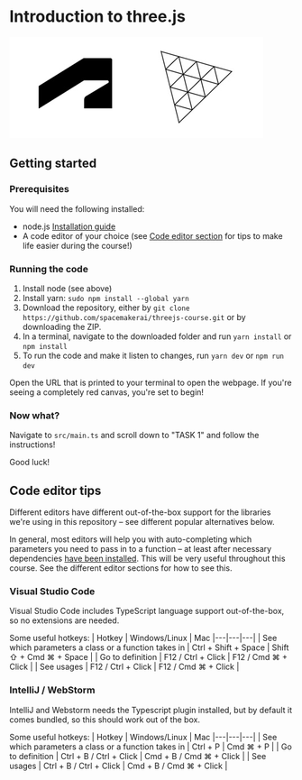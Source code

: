 # Introduction to three.js

![Adsk three logo](public/adskthree.jpg)

## Getting started

### Prerequisites

You will need the following installed:

- node.js [Installation guide](https://nodejs.org/en/)
- A code editor of your choice (see [Code editor section](#code-editor-tips) for tips to make life easier during the course!)

### Running the code

1. Install node (see above)
2. Install yarn: `sudo npm install --global yarn`
3. Download the repository, either by `git clone https://github.com/spacemakerai/threejs-course.git` or by downloading the ZIP.
4. In a terminal, navigate to the downloaded folder and run `yarn install` or `npm install`
5. To run the code and make it listen to changes, run `yarn dev` or `npm run dev`

Open the URL that is printed to your terminal to open the webpage.
If you're seeing a completely red canvas, you're set to begin!

### Now what?

Navigate to `src/main.ts` and scroll down to "TASK 1" and follow the instructions!

Good luck!

 ## Code editor tips

Different editors have different out-of-the-box support for the libraries we're using in this repository – see different
popular alternatives below.

In general, most editors will help you with auto-completing which parameters you need to pass in to a function – at
least after necessary dependencies [have been installed](#running-the-code). This will be very useful throughout this
course. See the different editor sections for how to see this.

### Visual Studio Code

Visual Studio Code includes TypeScript language support out-of-the-box, so no extensions are needed.

Some useful hotkeys:
| Hotkey  | Windows/Linux  | Mac
|---|---|---|
| See which parameters a class or a function takes in  | Ctrl + Shift + Space  | Shift ⇧ + Cmd ⌘ + Space  |
| Go to definition  | F12 / Ctrl + Click  | F12 / Cmd ⌘ + Click |
| See usages  | F12 / Ctrl + Click  | F12 / Cmd ⌘ + Click |

### IntelliJ / WebStorm

IntelliJ and Webstorm needs the Typescript plugin installed, but by default it comes bundled, so this should work
out of the box.

Some useful hotkeys:
| Hotkey  | Windows/Linux  | Mac
|---|---|---|
| See which parameters a class or a function takes in  | Ctrl + P  | Cmd ⌘ + P  |
| Go to definition  | Ctrl + B / Ctrl + Click  | Cmd + B / Cmd ⌘ + Click |
| See usages  | Ctrl + B / Ctrl + Click  | Cmd + B / Cmd ⌘ + Click |